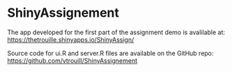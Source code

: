 # ShinyAssignement

The app developed for the first part of the assignment demo is avalilable at: 
						https://thetrouille.shinyapps.io/ShinyAssign/

Source code for ui.R and server.R files are available on the GitHub repo:
						https://github.com/vtrouill/ShinyAssignement
